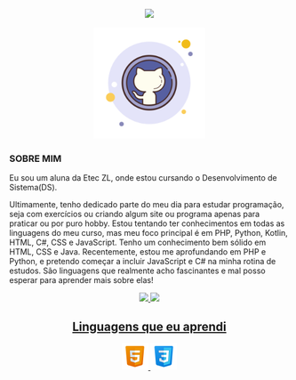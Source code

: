 <!-- Não precisa agradecer-->
<p align="center">
  <img src="https://readme-typing-svg.herokuapp.com/?lines=Seja+bem-vindo;Meu+nome+é;Eduarda&center=true&width=380&height=45">
</p>


<!-- tmj -->
<p align="center">
  <img src="git-500.png"  alt="" height="200"/>
</p>

<H3> SOBRE MIM </H3>
<p>Eu sou um aluna da Etec ZL, onde estou cursando o Desenvolvimento de Sistema(DS).
  
Ultimamente, tenho dedicado parte do meu dia para estudar programação, seja com exercícios ou criando algum site ou programa apenas para praticar ou por puro hobby. Estou tentando ter conhecimentos em todas as linguagens do meu curso, mas meu foco principal é em PHP, Python, Kotlin, HTML, C#, CSS e JavaScript. Tenho um conhecimento bem sólido em HTML, CSS e Java.
Recentemente, estou me aprofundando em PHP e Python, e pretendo começar a incluir JavaScript e C# na minha rotina de estudos. São linguagens que realmente acho fascinantes e mal posso esperar para aprender mais sobre elas!</p>


<div align="center">
  <a href="https://github.com/EduardaSerapili">
  <img height="180em" src="https://github-readme-stats.vercel.app/api?username=EduardaSerapili&show_icons=true&theme=dark&include_all_commits=true&count_private=true"/>
  <img height="180em" src="https://github-readme-stats.vercel.app/api/top-langs/?username=EduardaSerapili&layout=compact&langs_count=7&theme=dark"/>

</div>
                                          
        
<!-- Ícones de linguagens -->
<h2 align="center">Linguagens que eu aprendi</h2>
<p align="center">
  <img src="html.png"/> 
  <img src="css.png"/>
</p>
